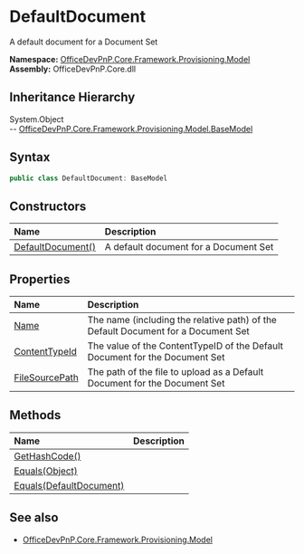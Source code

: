 # DefaultDocument
A default document for a Document Set  

**Namespace:** [OfficeDevPnP.Core.Framework.Provisioning.Model](OfficeDevPnP.Core.Framework.Provisioning.Model.md)  
**Assembly:** OfficeDevPnP.Core.dll  
## Inheritance Hierarchy
System.Object  
--  [OfficeDevPnP.Core.Framework.Provisioning.Model.BaseModel](OfficeDevPnP.Core.Framework.Provisioning.Model.BaseModel.md)
## Syntax
```C#
public class DefaultDocument: BaseModel
```
## Constructors
|**Name**|**Description**|
|:-----|:-----|
| [DefaultDocument()](OfficeDevPnP.Core.Framework.Provisioning.Model.DefaultDocument.ctor1.md) |  A default document for a Document Set 
## Properties
|**Name**|**Description**|
|:-----|:-----|
| [Name](OfficeDevPnP.Core.Framework.Provisioning.Model.DefaultDocument.Name.md) | The name (including the relative path) of the Default Document for a Document Set
| [ContentTypeId](OfficeDevPnP.Core.Framework.Provisioning.Model.DefaultDocument.ContentTypeId.md) | The value of the ContentTypeID of the Default Document for the Document Set
| [FileSourcePath](OfficeDevPnP.Core.Framework.Provisioning.Model.DefaultDocument.FileSourcePath.md) | The path of the file to upload as a Default Document for the Document Set
## Methods
|**Name**|**Description**|
|:-----|:-----|
| [GetHashCode()](OfficeDevPnP.Core.Framework.Provisioning.Model.DefaultDocument.1c6872bd.md) | 
| [Equals(Object)](OfficeDevPnP.Core.Framework.Provisioning.Model.DefaultDocument.3520ddbb.md) | 
| [Equals(DefaultDocument)](OfficeDevPnP.Core.Framework.Provisioning.Model.DefaultDocument.449ea3b3.md) | 
## See also
- [OfficeDevPnP.Core.Framework.Provisioning.Model](OfficeDevPnP.Core.Framework.Provisioning.Model.md)
